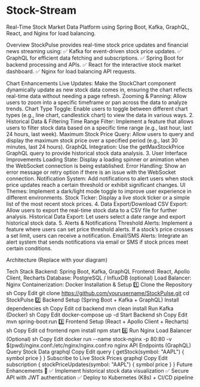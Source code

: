 # Stock-Stream

Real-Time Stock Market Data Platform using Spring Boot, Kafka, GraphQL, React, and Nginx for load balancing.

Overview
StockPulse provides real-time stock price updates and financial news streaming using:
✅ Kafka for event-driven stock price updates.
✅ GraphQL for efficient data fetching and subscriptions.
✅ Spring Boot for backend processing and APIs.
✅ React for the interactive stock market dashboard.
✅ Nginx for load balancing API requests.

Chart Enhancements
Live Updates: Make the StockChart component dynamically update as new stock data comes in, ensuring the chart reflects real-time data without needing a page refresh.
Zooming & Panning: Allow users to zoom into a specific timeframe or pan across the data to analyze trends.
Chart Type Toggle: Enable users to toggle between different chart types (e.g., line chart, candlestick chart) to view the data in various ways.
2. Historical Data & Filtering
Time Range Filter: Implement a feature that allows users to filter stock data based on a specific time range (e.g., last hour, last 24 hours, last week).
Maximum Stock Price Query: Allow users to query and display the maximum stock price over a specified period (e.g., last 30 minutes, last 24 hours).
GraphQL Integration: Use the getMaxStockPrice GraphQL query to provide historical stock data analysis.
3. User Interface Improvements
Loading State: Display a loading spinner or animation when the WebSocket connection is being established.
Error Handling: Show an error message or retry option if there is an issue with the WebSocket connection.
Notification System: Add notifications to alert users when stock price updates reach a certain threshold or exhibit significant changes.
UI Themes: Implement a dark/light mode toggle to improve user experience in different environments.
Stock Ticker: Display a live stock ticker or a simple list of the most recent stock prices.
4. Data Export/Download
CSV Export: Allow users to export the real-time stock data to a CSV file for further analysis.
Historical Data Export: Let users select a date range and export historical stock data.
5. Alerts & Notifications
Threshold Alerts: Implement a feature where users can set price threshold alerts. If a stock’s price crosses a set limit, users can receive a notification.
Email/SMS Alerts: Integrate an alert system that sends notifications via email or SMS if stock prices meet certain conditions.

Architecture
(Replace with your diagram)

Tech Stack
Backend: Spring Boot, Kafka, GraphQL
Frontend: React, Apollo Client, Recharts
Database: PostgreSQL / InfluxDB (optional)
Load Balancer: Nginx
Containerization: Docker
Installation & Setup
1️⃣ Clone the Repository
sh
Copy
Edit
git clone https://github.com/yourusername/StockPulse.git
cd StockPulse
2️⃣ Backend Setup (Spring Boot + Kafka + GraphQL)
Install dependencies
sh
Copy
Edit
cd backend
mvn clean install
Run Kafka (Docker)
sh
Copy
Edit
docker-compose up -d
Start Backend
sh
Copy
Edit
mvn spring-boot:run
3️⃣ Frontend Setup (React + Apollo Client + Recharts)
sh
Copy
Edit
cd frontend
npm install
npm start
4️⃣ Run Nginx Load Balancer (Optional)
sh
Copy
Edit
docker run --name stock-nginx -p 80:80 -v $(pwd)/nginx.conf:/etc/nginx/nginx.conf:ro nginx
API Endpoints (GraphQL)
Query Stock Data
graphql
Copy
Edit
query {
  getStock(symbol: "AAPL") {
    symbol
    price
  }
}
Subscribe to Live Stock Prices
graphql
Copy
Edit
subscription {
  stockPriceUpdates(symbol: "AAPL") {
    symbol
    price
  }
}
Future Enhancements 🚀
✅ Implement historical stock data visualization
✅ Secure API with JWT authentication
✅ Deploy to Kubernetes (K8s) + CI/CD pipeline
